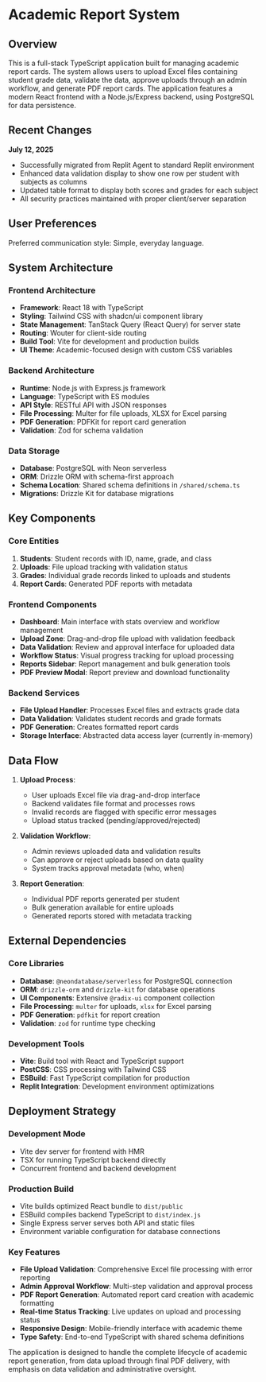 # Academic Report System

## Overview

This is a full-stack TypeScript application built for managing academic report cards. The system allows users to upload Excel files containing student grade data, validate the data, approve uploads through an admin workflow, and generate PDF report cards. The application features a modern React frontend with a Node.js/Express backend, using PostgreSQL for data persistence.

## Recent Changes

**July 12, 2025**
- Successfully migrated from Replit Agent to standard Replit environment
- Enhanced data validation display to show one row per student with subjects as columns
- Updated table format to display both scores and grades for each subject
- All security practices maintained with proper client/server separation

## User Preferences

Preferred communication style: Simple, everyday language.

## System Architecture

### Frontend Architecture
- **Framework**: React 18 with TypeScript
- **Styling**: Tailwind CSS with shadcn/ui component library
- **State Management**: TanStack Query (React Query) for server state
- **Routing**: Wouter for client-side routing
- **Build Tool**: Vite for development and production builds
- **UI Theme**: Academic-focused design with custom CSS variables

### Backend Architecture
- **Runtime**: Node.js with Express.js framework
- **Language**: TypeScript with ES modules
- **API Style**: RESTful API with JSON responses
- **File Processing**: Multer for file uploads, XLSX for Excel parsing
- **PDF Generation**: PDFKit for report card generation
- **Validation**: Zod for schema validation

### Data Storage
- **Database**: PostgreSQL with Neon serverless
- **ORM**: Drizzle ORM with schema-first approach
- **Schema Location**: Shared schema definitions in `/shared/schema.ts`
- **Migrations**: Drizzle Kit for database migrations

## Key Components

### Core Entities
1. **Students**: Student records with ID, name, grade, and class
2. **Uploads**: File upload tracking with validation status
3. **Grades**: Individual grade records linked to uploads and students
4. **Report Cards**: Generated PDF reports with metadata

### Frontend Components
- **Dashboard**: Main interface with stats overview and workflow management
- **Upload Zone**: Drag-and-drop file upload with validation feedback
- **Data Validation**: Review and approval interface for uploaded data
- **Workflow Status**: Visual progress tracking for upload processing
- **Reports Sidebar**: Report management and bulk generation tools
- **PDF Preview Modal**: Report preview and download functionality

### Backend Services
- **File Upload Handler**: Processes Excel files and extracts grade data
- **Data Validation**: Validates student records and grade formats
- **PDF Generation**: Creates formatted report cards
- **Storage Interface**: Abstracted data access layer (currently in-memory)

## Data Flow

1. **Upload Process**:
   - User uploads Excel file via drag-and-drop interface
   - Backend validates file format and processes rows
   - Invalid records are flagged with specific error messages
   - Upload status tracked (pending/approved/rejected)

2. **Validation Workflow**:
   - Admin reviews uploaded data and validation results
   - Can approve or reject uploads based on data quality
   - System tracks approval metadata (who, when)

3. **Report Generation**:
   - Individual PDF reports generated per student
   - Bulk generation available for entire uploads
   - Generated reports stored with metadata tracking

## External Dependencies

### Core Libraries
- **Database**: `@neondatabase/serverless` for PostgreSQL connection
- **ORM**: `drizzle-orm` and `drizzle-kit` for database operations
- **UI Components**: Extensive `@radix-ui` component collection
- **File Processing**: `multer` for uploads, `xlsx` for Excel parsing
- **PDF Generation**: `pdfkit` for report creation
- **Validation**: `zod` for runtime type checking

### Development Tools
- **Vite**: Build tool with React and TypeScript support
- **PostCSS**: CSS processing with Tailwind CSS
- **ESBuild**: Fast TypeScript compilation for production
- **Replit Integration**: Development environment optimizations

## Deployment Strategy

### Development Mode
- Vite dev server for frontend with HMR
- TSX for running TypeScript backend directly
- Concurrent frontend and backend development

### Production Build
- Vite builds optimized React bundle to `dist/public`
- ESBuild compiles backend TypeScript to `dist/index.js`
- Single Express server serves both API and static files
- Environment variable configuration for database connections

### Key Features
- **File Upload Validation**: Comprehensive Excel file processing with error reporting
- **Admin Approval Workflow**: Multi-step validation and approval process
- **PDF Report Generation**: Automated report card creation with academic formatting
- **Real-time Status Tracking**: Live updates on upload and processing status
- **Responsive Design**: Mobile-friendly interface with academic theme
- **Type Safety**: End-to-end TypeScript with shared schema definitions

The application is designed to handle the complete lifecycle of academic report generation, from data upload through final PDF delivery, with emphasis on data validation and administrative oversight.